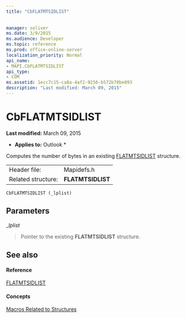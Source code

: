 ```yaml
---
title: "CbFLATMTSIDLIST"
 
 
manager: soliver
ms.date: 3/9/2015
ms.audience: Developer
ms.topic: reference
ms.prod: office-online-server
localization_priority: Normal
api_name:
- MAPI.CbFLATMTSIDLIST
api_type:
- COM
ms.assetid: 1ecc7c15-ca8a-4af2-9256-b572b70be093
description: "Last modified: March 09, 2015"
---
```


# CbFLATMTSIDLIST

 **Last modified:** March 09, 2015 
  
 * **Applies to:** Outlook * 
  
Computes the number of bytes in an existing [FLATMTSIDLIST](flatmtsidlist.md) structure. 
  
|||
|:-----|:-----|
|Header file:  <br/> |Mapidefs.h  <br/> |
|Related structure:  <br/> |**FLATMTSIDLIST** <br/> |
   
```
CbFLATMTSIDLIST (_lplist)
```

## Parameters

 __lplist_
  
> Pointer to the existing **FLATMTSIDLIST** structure. 
    
## See also

#### Reference

[FLATMTSIDLIST](flatmtsidlist.md)
#### Concepts

[Macros Related to Structures](macros-related-to-structures.md)


